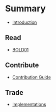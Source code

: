 # Summary

* [Introduction](README.md)

## Read
* [BOLD01](BOLD01.md)

## Contribute
* [Contribution Guide](Contribute.md)

## Trade
* [Implementations](Implmentations.md)
